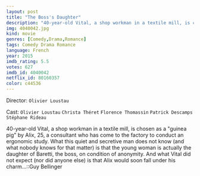```yaml
---
layout: post
title: "The Boss's Daughter"
description: "40-year-old Vital, a shop workman in a textile mill, is chosen as a guinea pig by Alix, 25, a consultant who has come to the factory to conduct an ergonomic study. What this quiet and secretive man does not know (and what nobody knows for that matter) is that the young woman is actually the daughter of Baretti, the boss, on condition of anonymity. And what Vital did not expect (nor did anyone else) is that Alix would soon fall under his charm....."
img: 4040042.jpg
kind: movie
genres: [Comedy,Drama,Romance]
tags: Comedy Drama Romance 
language: French
year: 2015
imdb_rating: 5.5
votes: 627
imdb_id: 4040042
netflix_id: 80160357
color: c44536
---
```

Director: `Olivier Loustau`  

Cast: `Olivier Loustau` `Christa Théret` `Florence Thomassin` `Patrick Descamps` `Stéphane Rideau` 

40-year-old Vital, a shop workman in a textile mill, is chosen as a "guinea pig" by Alix, 25, a consultant who has come to the factory to conduct an ergonomic study. What this quiet and secretive man does not know (and what nobody knows for that matter) is that the young woman is actually the daughter of Baretti, the boss, on condition of anonymity. And what Vital did not expect (nor did anyone else) is that Alix would soon fall under his charm...::Guy Bellinger